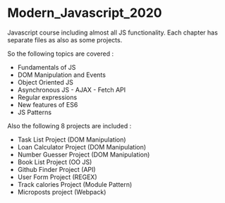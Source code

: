 # Modern_Javascript_2020

Javascript course including almost all JS functionality. Each chapter has separate files as also as some projects.

So the following topics are covered : 

* Fundamentals of JS
* DOM Manipulation and Events
* Object Oriented JS 
* Asynchronous JS - AJAX - Fetch API
* Regular expressions
* New features of ES6
* JS Patterns

Also the following 8 projects are included :

* Task List Project (DOM Manipulation)
* Loan Calculator Project (DOM Manipulation)
* Number Guesser Project (DOM Manipulation)
* Book List Project (OO JS)
* Github Finder Project (API)
* User Form Project (REGEX)
* Track calories Project (Module Pattern)
* Microposts project (Webpack)
